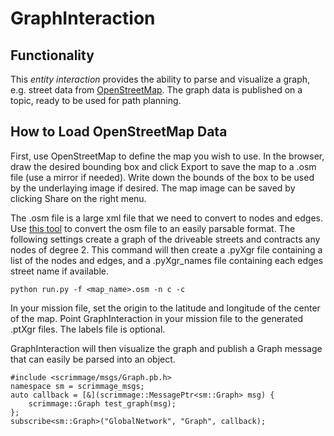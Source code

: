 
# GraphInteraction

## Functionality

This *entity interaction* provides the ability to parse and visualize a graph, e.g. street data from [OpenStreetMap](https://www.openstreetmap.org). The graph data is published on a topic, ready to be used for path planning.

## How to Load OpenStreetMap Data
First, use OpenStreetMap to define the map you wish to use. In the browser, draw the desired bounding box and click Export to save the map to a .osm file (use a mirror if needed). Write down the bounds of the box to be used by the underlaying image if desired. The map image can be saved by clicking Share on the right menu. 

The .osm file is a large xml file that we need to convert to nodes and edges. Use [this tool](https://github.com/AndGem/OsmToRoadGraph) to convert the osm file to an easily parsable format. The following settings create a graph of the driveable streets and contracts any nodes of degree 2. This command will then create a .pyXgr file containing a list of the nodes and edges, and a .pyXgr_names file containing each edges street name if available.
```
python run.py -f <map_name>.osm -n c -c
```
In your mission file, set the origin to the latitude and longitude of the center of the map. Point GraphInteraction in your mission file to the generated .ptXgr files. The labels file is optional.

GraphInteraction will then visualize the graph and publish a Graph message that can easily be parsed into an object.
```
#include <scrimmage/msgs/Graph.pb.h>
namespace sm = scrimmage_msgs;
auto callback = [&](scrimmage::MessagePtr<sm::Graph> msg) {
	scrimmage::Graph test_graph(msg);
};
subscribe<sm::Graph>("GlobalNetwork", "Graph", callback);
```
